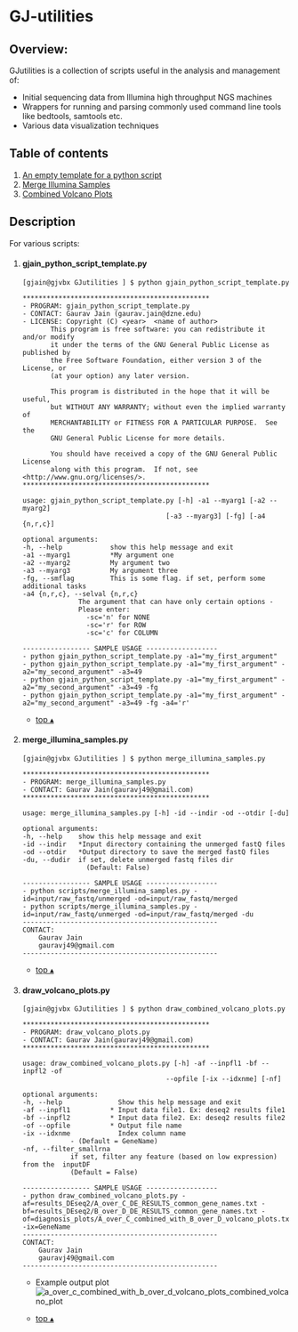 
GJ-utilities
====================================================

## Overview:
GJutilities is a collection of scripts useful in the analysis and management of:
* Initial sequencing data from Illumina high throughput NGS machines
* Wrappers for running and parsing commonly used command line tools like bedtools, samtools etc. 
* Various data visualization techniques

## Table of contents
<!--ts-->
1. [An empty template for a python script](#gjain_python_script_templatepy)
1. [Merge Illumina Samples](#merge_illumina_samplespy)
1. [Combined Volcano Plots](#draw_volcano_plotspy)

<!--te-->

## Description
For various scripts:

1. #### gjain_python_script_template.py
	```
	[gjain@gjvbx GJutilities ] $ python gjain_python_script_template.py 

	***********************************************
	- PROGRAM: gjain_python_script_template.py
	- CONTACT: Gaurav Jain (gaurav.jain@dzne.edu)
	- LICENSE: Copyright (C) <year>  <name of author>
    	   This program is free software: you can redistribute it and/or modify  
		   it under the terms of the GNU General Public License as published by
		   the Free Software Foundation, either version 3 of the License, or
		   (at your option) any later version.

		   This program is distributed in the hope that it will be useful,
		   but WITHOUT ANY WARRANTY; without even the implied warranty of
		   MERCHANTABILITY or FITNESS FOR A PARTICULAR PURPOSE.  See the
		   GNU General Public License for more details.

		   You should have received a copy of the GNU General Public License
		   along with this program.  If not, see <http://www.gnu.org/licenses/>.
	***********************************************

	usage: gjain_python_script_template.py [-h] -a1 --myarg1 [-a2 --myarg2]
										[-a3 --myarg3] [-fg] [-a4 {n,r,c}]

	optional arguments:
	-h, --help            show this help message and exit
	-a1 --myarg1          *My argument one
	-a2 --myarg2          My argument two
	-a3 --myarg3          My argument three
	-fg, --smflag         This is some flag. if set, perform some additional tasks
	-a4 {n,r,c}, --selval {n,r,c}
			      The argument that can have only certain options -
			      Please enter: 
					-sc='n' for NONE
					-sc='r' for ROW
					-sc='c' for COLUMN

	----------------- SAMPLE USAGE ------------------
	- python gjain_python_script_template.py -a1="my_first_argument" 
	- python gjain_python_script_template.py -a1="my_first_argument" -a2="my_second_argument" -a3=49
	- python gjain_python_script_template.py -a1="my_first_argument" -a2="my_second_argument" -a3=49 -fg
	- python gjain_python_script_template.py -a1="my_first_argument" -a2="my_second_argument" -a3=49 -fg -a4='r'
	```
	* [top ▴](#table-of-contents)


1. #### merge_illumina_samples.py 
	```
	[gjain@gjvbx GJutilities ] $ python merge_illumina_samples.py 

	***********************************************
	- PROGRAM: merge_illumina_samples.py
	- CONTACT: Gaurav Jain(gauravj49@gmail.com)
	***********************************************

	usage: merge_illumina_samples.py [-h] -id --indir -od --otdir [-du]

	optional arguments:
	-h, --help    show this help message and exit
	-id --indir   *Input directory containing the unmerged fastQ files
	-od --otdir   *Output directory to save the merged fastQ files
	-du, --dudir  if set, delete unmerged fastq files dir 
					(Default: False)

	----------------- SAMPLE USAGE ------------------
	- python scripts/merge_illumina_samples.py -id=input/raw_fastq/unmerged -od=input/raw_fastq/merged
	- python scripts/merge_illumina_samples.py -id=input/raw_fastq/unmerged -od=input/raw_fastq/merged -du
	-------------------------------------------------
	CONTACT: 
		Gaurav Jain
		gauravj49@gmail.com
	-------------------------------------------------
	```
	* [top ▴](#table-of-contents)


1. #### draw_volcano_plots.py
	```
	[gjain@gjvbx GJutilities ] $ python draw_combined_volcano_plots.py 

	***********************************************
	- PROGRAM: draw_volcano_plots.py
	- CONTACT: Gaurav Jain(gauravj49@gmail.com)
	***********************************************

	usage: draw_combined_volcano_plots.py [-h] -af --inpfl1 -bf --inpfl2 -of
										--opfile [-ix --idxnme] [-nf]

	optional arguments:
	-h, --help              Show this help message and exit
	-af --inpfl1          * Input data file1. Ex: deseq2 results file1
	-bf --inpfl2          * Input data file2. Ex: deseq2 results file2
	-of --opfile          * Output file name
	-ix --idxnme            Index column name
				- (Default = GeneName)
	-nf, --filter_smallrna
				if set, filter any feature (based on low expression) from the  inputDF
				(Default = False)

	----------------- SAMPLE USAGE ------------------
	- python draw_combined_volcano_plots.py -af=results_DEseq2/A_over_C_DE_RESULTS_common_gene_names.txt -bf=results_DEseq2/B_over_D_DE_RESULTS_common_gene_names.txt -of=diagnosis_plots/A_over_C_combined_with_B_over_D_volcano_plots.txt -ix=GeneName
	-------------------------------------------------
	CONTACT: 
		Gaurav Jain
		gauravj49@gmail.com
	-------------------------------------------------
	```

	* Example output plot
	  ![a_over_c_combined_with_b_over_d_volcano_plots_combined_volcano_plot](https://user-images.githubusercontent.com/10153240/50427639-e8d2bc00-08ad-11e9-983b-6ab146a019f9.png)  

	* [top ▴](#table-of-contents)
